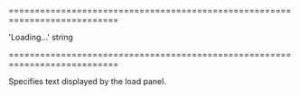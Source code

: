 <!--**
/*-------------------------------------------
    Auto-generated file. Do not modify.
-------------------------------------------

**-->
===========================================================================
<!--default-->'Loading...'<!--/default-->
<!--type-->string<!--/type-->
===========================================================================

<!--shortDescription-->
Specifies text displayed by the load panel.
<!--/shortDescription-->

<!--fullDescription-->

<!--/fullDescription-->